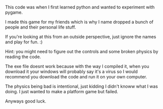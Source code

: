 This code was when I first learned python and wanted to experiment with pygame. 

I made this game for my friends which is why I name dropped a bunch of people and their personal life stuff. 

If you're looking at this from an outside perspective, just ignore the names and play for fun. :)

Hint: you might need to figure out the controls and some broken physics by reading the code. 

The exe file doesnt work because with the way I compiled it, when you download it your windows will probably say it's a virus so I would recommend you download the code and run it on your own computer. 

The physics being bad is intentional, just kidding I didn't knoww what I was doing. I just wanted to make a platform game but failed. 

Anyways good luck.
